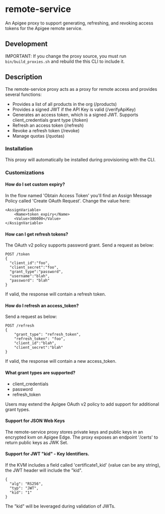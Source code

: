 # remote-service

An Apigee proxy to support generating, refreshing, and revoking access tokens for the Apigee remote service.

## Development

IMPORTANT: If you change the proxy source, you must run `bin/build_proxies.sh` and rebuild the 
this CLI to include it.

## Description

The remote-service proxy acts as a proxy for remote access and provides several functions:

* Provides a list of all products in the org (/products)
* Provides a signed JWT if the API Key is valid (/verifyApiKey)
* Generates an access token, which is a signed JWT. Supports client_credentials grant type (/token)
* Refresh an access token (/refresh)
* Revoke a refresh token (/revoke)
* Manage quotas (/quotas)

### Installation

This proxy will automatically be installed during provisioning with the CLI.

### Customizations

#### How do I set custom expiry?

In the flow named 'Obtain Access Token' you'll find an Assign Message Policy called 'Create OAuth Request'. 
Change the value here:

    <AssignVariable>
        <Name>token_expiry</Name>
        <Value>300000</Value>
    </AssignVariable>


#### How can I get refresh tokens?

The OAuth v2 policy supports password grant. Send a request as below:

    POST /token
    {
      "client_id":"foo",
      "client_secret":"foo",
      "grant_type":"password",
      "username":"blah",
      "password": "blah"
    }

If valid, the response will contain a refresh token.

#### How do I refresh an access_token?

Send a request as below:

    POST /refresh
    {
        "grant_type": "refresh_token",
        "refresh_token": "foo",
        "client_id":"blah",
        "client_secret":"blah"
    }

If valid, the response will contain a new access_token.

#### What grant types are supported?

* client_credentials
* password
* refresh_token

Users may extend the Apigee OAuth v2 policy to add support for additional grant types.

#### Support for JSON Web Keys

The remote-service proxy stores private keys and public keys in an encrypted kvm on Apigee Edge. 
The proxy exposes an endpoint '/certs' to return public keys as JWK Set.

#### Support for JWT "kid" - Key Identifiers. 

If the KVM includes a field called 'certificate1_kid' (value can be any string), the JWT header will include the "kid".

    {
      "alg": "RS256",
      "typ": "JWT",
      "kid": "1"
    }

The "kid" will be leveraged during validation of JWTs.
